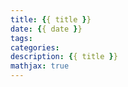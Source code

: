 ```yaml
---
title: {{ title }}
date: {{ date }}
tags:
categories:
description: {{ title }}
mathjax: true
---
```



